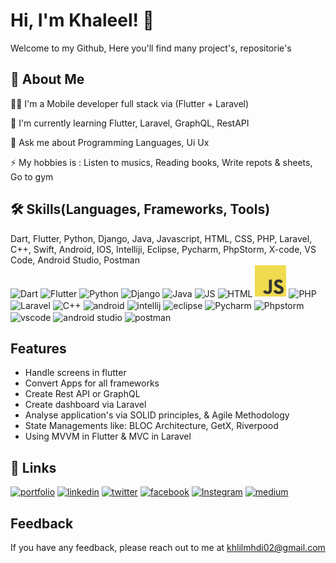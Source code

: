 # Hi, I'm Khaleel! 👋
Welcome to my Github, Here you'll find many project's, repositorie's

## 🚀 About Me
👩‍💻 I'm a Mobile developer full stack via (Flutter + Laravel)

🧠 I'm currently learning Flutter, Laravel, GraphQL, RestAPI

💬 Ask me about Programming Languages, Ui Ux

⚡️ My hobbies is : Listen to musics, Reading books, Write repots & sheets, Go to gym



## 🛠 Skills(Languages, Frameworks, Tools)
Dart, Flutter, Python, Django, Java, Javascript, HTML, CSS, PHP, Laravel, C++, Swift, Android, IOS, Intelliji, Eclipse, Pycharm, PhpStorm, X-code, VS Code, Android Studio, Postman
<br>
<img src="https://seeklogo.com/images/D/dart-logo-FDA1939EC4-seeklogo.com.png" alt="Dart" align="center" width="50px"></img>
<img src="https://storage.googleapis.com/cms-storage-bucket/4fd5520fe28ebf839174.svg" alt="Flutter" align="center" width="50px"></img>
<img src="https://seeklogo.com/images/P/python-logo-A32636CAA3-seeklogo.com.png" alt="Python" align="center" width="50px"></img>
<img src="https://seeklogo.com/images/D/django-logo-4C5ECF7036-seeklogo.com.png" alt="Django" align="center" width="50px"></img>
<img src="https://seeklogo.com/images/J/java-logo-7F8B35BAB3-seeklogo.com.png" alt="Java" align="center" width="50px"></img>
<img src="https://seeklogo.com/images/C/css-3-logo-023C1A7171-seeklogo.com.png" alt="JS" align="center" width="50px"></img>
<img src="https://seeklogo.com/images/H/html5-without-wordmark-color-logo-14D252D878-seeklogo.com.png" alt="HTML" align="center" width="50px"></img>
<img src="https://raw.githubusercontent.com/voodootikigod/logo.js/master/js.png" alt="PHP" align="CSS" width="50px"></img>
<img src="https://www.php.net//images/logos/new-php-logo.svg" alt="PHP" align="center" width="50px"></img>
<img src="https://seeklogo.com/images/L/laravel-logo-41EC1D4C3F-seeklogo.com.png" alt="Laravel" align="center" width="50px"></img>
<img src="https://isocpp.org/files/img/cpp_logo.png" alt="C++" align="center" width="50px"></img>
<img src="https://seeklogo.com/images/A/android-logo-9E4539A7DE-seeklogo.com.png" alt="android" align="center" width="50px"></img>
<img src="https://seeklogo.com/images/I/intellij-idea-logo-F0395EF783-seeklogo.com.png" alt="intellij" align="center" width="50px"></img>
<img src="https://seeklogo.com/images/E/eclipse-logo-85FE4BEA34-seeklogo.com.png" alt="eclipse" align="center" width="50px"></img>
<img src="https://seeklogo.com/images/P/pycharm-logo-51B1427388-seeklogo.com.png" alt="Pycharm" align="center" width="50px"></img>
<img src="https://seeklogo.com/images/P/phpstorm-logo-220B633CDA-seeklogo.com.png" alt="Phpstorm" align="center" width="50px"></img>
<img src="https://seeklogo.com/images/V/visual-studio-code-logo-449D71944F-seeklogo.com.png" alt="vscode" align="center" width="50px"></img>
<img src="https://seeklogo.com/images/A/android-studio-logo-1EE788C6EC-seeklogo.com.png" alt="android studio" align="center" width="50px"></img>
<img src="https://seeklogo.com/images/P/postman-logo-0087CA0D15-seeklogo.com.png" alt="postman" align="center" width="50px"></img>
<!-- <img src="https://seeklogo.com/images/A/apple-ios-app-store-logo-C39E303657-seeklogo.com.png" alt="x-code" align="center" width="50px"></img> -->
<!-- <img src="https://seeklogo.com/images/A/apple-logo-E3DBF3AE34-seeklogo.com.png" alt="ios" align="center" width="50px"></img> -->
<!-- <img src="https://seeklogo.com/images/S/swift-logo-7927855EB5-seeklogo.com.png" alt="swift" align="center" width="50px"></img> -->



## Features

- Handle screens in flutter
- Convert Apps for all frameworks
- Create Rest API or GraphQL
- Create dashboard via Laravel
- Analyse application's via SOLID principles, & Agile Methodology
- State Managements like: BLOC Architecture, GetX, Riverpood
- Using MVVM in Flutter & MVC in Laravel

## 🔗 Links
[![portfolio](https://img.shields.io/badge/my_portfolio-d32f2f?style=for-the-badge&logo=ko-fi&logoColor=white)](https://khlilmhdi-2c480.web.app/)
[![linkedin](https://img.shields.io/badge/linkedin-0A66C2?style=for-the-badge&logo=linkedin&logoColor=white)](https://www.linkedin.com/in/khaleel-mahdi-72892123a/)
[![twitter](https://img.shields.io/badge/twitter-1DA1F2?style=for-the-badge&logo=twitter&logoColor=white)](https://twitter.com/khlilmhdi)
[![facebook](https://img.shields.io/badge/facebook-0A66C2?style=for-the-badge&logo=facebook&logoColor=white)](https://www.facebook.com/profile.php?id=100080928924264)
[![Instegram](https://img.shields.io/badge/instagram-5e35b1?style=for-the-badge&logo=instagram&logoColor=white)](https://www.instagram.com/khlilmhdy/?fbclid=IwAR0Y--5OPweFTBn_Nw0fM3a22RgqDS3vXizNX51q3Ml3Q4doviIFVYyDzsA)
[![medium](https://img.shields.io/badge/medium-000?style=for-the-badge&logo=medium&logoColor=white)](https://medium.com/@khlilmhdi02)




## Feedback

If you have any feedback, please reach out to me at khlilmhdi02@gmail.com
